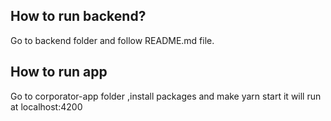 ## How to run backend?
Go to backend folder and follow README.md file.

## How to run app
Go to corporator-app folder ,install packages and make yarn start it will run at localhost:4200
